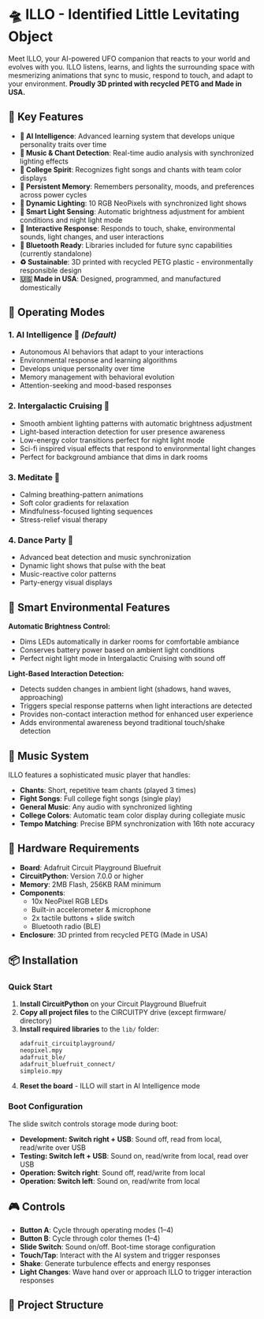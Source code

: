 # 🛸 ILLO - Identified Little Levitating Object

Meet ILLO, your AI-powered UFO companion that reacts to your world and evolves with you.
ILLO listens, learns, and lights the surrounding space with mesmerizing animations that sync to music,
respond to touch, and adapt to your environment. **Proudly 3D printed with recycled PETG and Made in USA.**

## 🌟 Key Features

- **🧠 AI Intelligence**: Advanced learning system that develops unique personality traits over time
- **🎵 Music & Chant Detection**: Real-time audio analysis with synchronized lighting effects
- **🏫 College Spirit**: Recognizes fight songs and chants with team color displays
- **💾 Persistent Memory**: Remembers personality, moods, and preferences across power cycles
- **🎨 Dynamic Lighting**: 10 RGB NeoPixels with synchronized light shows
- **🌙 Smart Light Sensing**: Automatic brightness adjustment for ambient conditions and night light mode
- **👋 Interactive Response**: Responds to touch, shake, environmental sounds, light changes, and user interactions
- **📱 Bluetooth Ready**: Libraries included for future sync capabilities (currently standalone)
- **♻️ Sustainable**: 3D printed with recycled PETG plastic - environmentally responsible design
- **🇺🇸 Made in USA**: Designed, programmed, and manufactured domestically

## 🚀 Operating Modes

### 1. AI Intelligence 🧠 *(Default)*
- Autonomous AI behaviors that adapt to your interactions
- Environmental response and learning algorithms  
- Develops unique personality over time
- Memory management with behavioral evolution
- Attention-seeking and mood-based responses

### 2. Intergalactic Cruising 🌌
- Smooth ambient lighting patterns with automatic brightness adjustment
- Light-based interaction detection for user presence awareness
- Low-energy color transitions perfect for night light mode
- Sci-fi inspired visual effects that respond to environmental light changes
- Perfect for background ambiance that dims in dark rooms

### 3. Meditate 🧘
- Calming breathing-pattern animations
- Soft color gradients for relaxation
- Mindfulness-focused lighting sequences
- Stress-relief visual therapy

### 4. Dance Party 🕺
- Advanced beat detection and music synchronization
- Dynamic light shows that pulse with the beat
- Music-reactive color patterns
- Party-energy visual displays

## 🌙 Smart Environmental Features

**Automatic Brightness Control:**
- Dims LEDs automatically in darker rooms for comfortable ambiance
- Conserves battery power based on ambient light conditions
- Perfect night light mode in Intergalactic Cruising with sound off

**Light-Based Interaction Detection:**
- Detects sudden changes in ambient light (shadows, hand waves, approaching)
- Triggers special response patterns when light interactions are detected
- Provides non-contact interaction method for enhanced user experience
- Adds environmental awareness beyond traditional touch/shake detection

## 🎵 Music System

ILLO features a sophisticated music player that handles:

- **Chants**: Short, repetitive team chants (played 3 times)
- **Fight Songs**: Full college fight songs (single play)
- **General Music**: Any audio with synchronized lighting
- **College Colors**: Automatic team color display during collegiate music
- **Tempo Matching**: Precise BPM synchronization with 16th note accuracy

## 🔧 Hardware Requirements

- **Board**: Adafruit Circuit Playground Bluefruit
- **CircuitPython**: Version 7.0.0 or higher
- **Memory**: 2MB Flash, 256KB RAM minimum
- **Components**: 
  - 10x NeoPixel RGB LEDs
  - Built-in accelerometer & microphone
  - 2x tactile buttons + slide switch
  - Bluetooth radio (BLE)
- **Enclosure**: 3D printed from recycled PETG (Made in USA)

## 📦 Installation

### Quick Start
1. **Install CircuitPython** on your Circuit Playground Bluefruit
2. **Copy all project files** to the CIRCUITPY drive (except firmware/ directory)
3. **Install required libraries** to the `lib/` folder:
   ```
   adafruit_circuitplayground/
   neopixel.mpy
   adafruit_ble/
   adafruit_bluefruit_connect/
   simpleio.mpy
   ```
4. **Reset the board** - ILLO will start in AI Intelligence mode

### Boot Configuration
The slide switch controls storage mode during boot:
- **Development: Switch right + USB**: Sound off, read from local, read/write over USB
- **Testing: Switch left + USB**: Sound on, read/write from local, read over USB
- **Operation: Switch right**: Sound off, read/write from local
- **Operation: Switch left**: Sound on, read/write from local

## 🎮 Controls
- **Button A**: Cycle through operating modes (1–4)
- **Button B**: Cycle through color themes (1–4)
- **Slide Switch**: Sound on/off. Boot-time storage configuration
- **Touch/Tap**: Interact with the AI system and trigger responses
- **Shake**: Generate turbulence effects and energy responses
- **Light Changes**: Wave hand over or approach ILLO to trigger interaction responses

## 📁 Project Structure